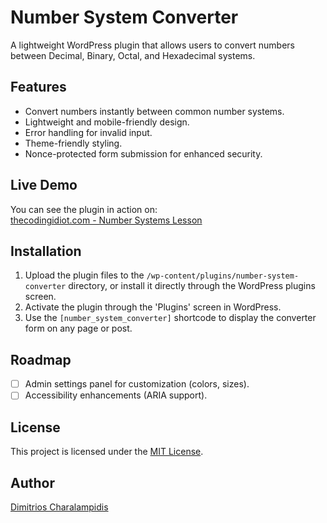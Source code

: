 # Number System Converter

A lightweight WordPress plugin that allows users to convert numbers between Decimal, Binary, Octal, and Hexadecimal systems.

## Features
- Convert numbers instantly between common number systems.
- Lightweight and mobile-friendly design.
- Error handling for invalid input.
- Theme-friendly styling.
- Nonce-protected form submission for enhanced security.

## Live Demo
You can see the plugin in action on:  
[thecodingidiot.com - Number Systems Lesson](https://thecodingidiot.com/lesson/number-systems-the-invisible-code-behind-computing/)

## Installation
1. Upload the plugin files to the `/wp-content/plugins/number-system-converter` directory, or install it directly through the WordPress plugins screen.
2. Activate the plugin through the 'Plugins' screen in WordPress.
3. Use the `[number_system_converter]` shortcode to display the converter form on any page or post.

## Roadmap
- [ ] Admin settings panel for customization (colors, sizes).
- [ ] Accessibility enhancements (ARIA support).

## License
This project is licensed under the [MIT License](LICENSE).

## Author
[Dimitrios Charalampidis](https://charalampidis.pro)

